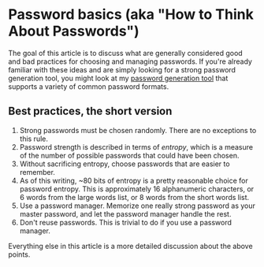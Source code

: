 # Password basics (aka "How to Think About Passwords")

The goal of this article is to discuss what are generally considered good and bad practices for choosing and managing passwords. If you're already familiar with these ideas and are simply looking for a strong password generation tool, you might look at my [password generation tool](https://github.com/allisonk2277/passwords) that supports a variety of common password formats.

## Best practices, the short version

1. Strong passwords must be chosen randomly. There are no exceptions to this rule.
2. Password strength is described in terms of *entropy*, which is a measure of the number of possible passwords that could have been chosen.
3. Without sacrificing entropy, choose passwords that are easier to remember.
4. As of this writing, ~80 bits of entropy is a pretty reasonable choice for password entropy. This is approximately 16 alphanumeric characters, or 6 words from the large words list, or 8 words from the short words list.
5. Use a password manager. Memorize one really strong password as your master password, and let the password manager handle the rest.
6. Don't reuse passwords. This is trivial to do if you use a password manager.

Everything else in this article is a more detailed discussion about the above points.
